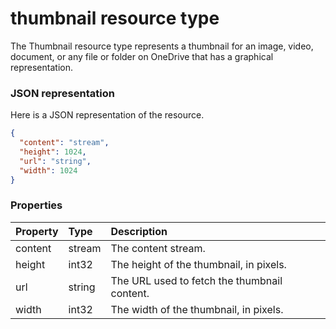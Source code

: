 # thumbnail resource type

The Thumbnail resource type represents a thumbnail for an image, video, document, or any file or folder on OneDrive that has a graphical representation.  

### JSON representation

Here is a JSON representation of the resource.

<!-- {
  "blockType": "resource",
  "optionalProperties": [

  ],
  "@odata.type": "microsoft.graph.thumbnail"
}-->

```json
{
  "content": "stream",
  "height": 1024,
  "url": "string",
  "width": 1024
}

```
### Properties
| Property	   | Type	|Description|
|:---------------|:--------|:----------|
|content|stream|The content stream.|
|height|int32|The height of the thumbnail, in pixels.|
|url|string|The URL used to fetch the thumbnail content.|
|width|int32|The width of the thumbnail, in pixels.|

<!-- uuid: 8fcb5dbc-d5aa-4681-8e31-b001d5168d79
2015-10-25 14:57:30 UTC -->
<!-- {
  "type": "#page.annotation",
  "description": "thumbnail resource",
  "keywords": "",
  "section": "documentation",
  "tocPath": ""
}-->